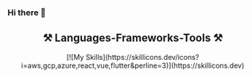 ### Hi there 👋

<h2 align="center">⚒️ Languages-Frameworks-Tools ⚒️</h2>
<div align="center">
    [![My Skills](https://skillicons.dev/icons?i=aws,gcp,azure,react,vue,flutter&perline=3)](https://skillicons.dev)
</div>
